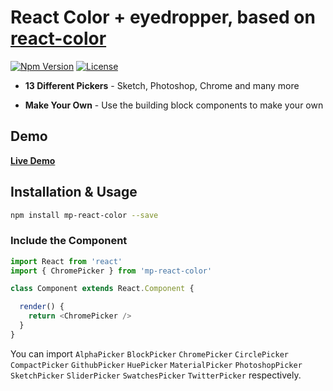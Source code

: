 # React Color + eyedropper, based on [react-color](http://casesandberg.github.io/react-color/)

[![Npm Version][npm-version-image]][npm-version-url]
[![License][license-image]][license-url]

* **13 Different Pickers** - Sketch, Photoshop, Chrome and many more

* **Make Your Own** - Use the building block components to make your own

## Demo

[**Live Demo**](http://casesandberg.github.io/react-color/)

## Installation & Usage

```sh
npm install mp-react-color --save
```

### Include the Component

```js
import React from 'react'
import { ChromePicker } from 'mp-react-color'

class Component extends React.Component {

  render() {
    return <ChromePicker />
  }
}
```
You can import `AlphaPicker` `BlockPicker` `ChromePicker` `CirclePicker` `CompactPicker` `GithubPicker` `HuePicker` `MaterialPicker` `PhotoshopPicker` `SketchPicker` `SliderPicker` `SwatchesPicker` `TwitterPicker` respectively.


[license-image]: http://img.shields.io/npm/l/react-color.svg
[license-url]: LICENSE
[npm-version-image]: https://img.shields.io/npm/v/mp-react-color.svg
[npm-version-url]: https://www.npmjs.com/package/mp-react-color
